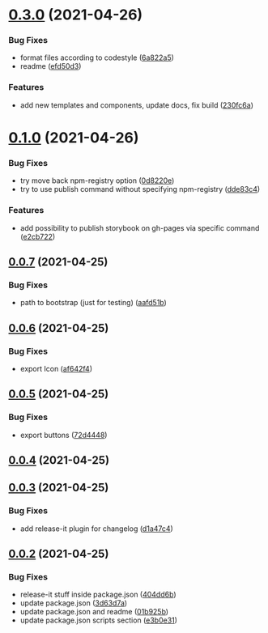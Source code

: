 # [0.3.0](https://github.com/GSemikozov/modal-window/compare/0.1.0...0.3.0) (2021-04-26)


### Bug Fixes

* format files according to codestyle ([6a822a5](https://github.com/GSemikozov/modal-window/commit/6a822a5500b8bad0cecac2975961fb2c0fbbef70))
* readme ([efd50d3](https://github.com/GSemikozov/modal-window/commit/efd50d3ab696306e06ab220d41d6481affb011df))


### Features

* add new templates and components, update docs, fix build ([230fc6a](https://github.com/GSemikozov/modal-window/commit/230fc6a204c9966acc07c714cb6284fb455b9a2a))

# [0.1.0](https://github.com/GSemikozov/modal-window/compare/0.0.7...0.1.0) (2021-04-26)


### Bug Fixes

* try move back npm-registry option ([0d8220e](https://github.com/GSemikozov/modal-window/commit/0d8220e838f23e512abb7a2dc29c9f94f399ab21))
* try to use publish command without specifying npm-registry ([dde83c4](https://github.com/GSemikozov/modal-window/commit/dde83c4939004dac53254368d7f4fb2199f4187f))


### Features

* add possibility to publish storybook on gh-pages via specific command ([e2cb722](https://github.com/GSemikozov/modal-window/commit/e2cb7224f8156cb9dad95ca555a64767dc23cb48))

## [0.0.7](https://github.com/GSemikozov/modal-window/compare/0.0.6...0.0.7) (2021-04-25)


### Bug Fixes

* path to bootstrap (just for testing) ([aafd51b](https://github.com/GSemikozov/modal-window/commit/aafd51bd5e129aeac648b8e1a52c4929011b13ae))

## [0.0.6](https://github.com/GSemikozov/modal-window/compare/0.0.5...0.0.6) (2021-04-25)


### Bug Fixes

* export Icon ([af642f4](https://github.com/GSemikozov/modal-window/commit/af642f468fbd956c6f8709c16d5fd20eb7740845))

## [0.0.5](https://github.com/GSemikozov/modal-window/compare/0.0.4...0.0.5) (2021-04-25)


### Bug Fixes

* export buttons ([72d4448](https://github.com/GSemikozov/modal-window/commit/72d444845c2e3a100ad090cb8fc7a3b902144c51))

## [0.0.4](https://github.com/GSemikozov/modal-window/compare/0.0.3...0.0.4) (2021-04-25)

## [0.0.3](https://github.com/GSemikozov/modal-window/compare/0.0.2...0.0.3) (2021-04-25)


### Bug Fixes

* add release-it plugin for changelog ([d1a47c4](https://github.com/GSemikozov/modal-window/commit/d1a47c483f9473c4a6583e5f42fb427fb4e6982f))



## [0.0.2](https://github.com/GSemikozov/modal-window/compare/0.0.2...0.0.3) (2021-04-25)


### Bug Fixes

* release-it stuff inside package.json ([404dd6b](https://github.com/GSemikozov/modal-window/commit/404dd6b10297ceea8c8002ff96f1d4c4561aa6f3))
* update package.json ([3d63d7a](https://github.com/GSemikozov/modal-window/commit/3d63d7ad2f28ef957f68ad69d5299b6a83641808))
* update package.json and readme ([01b925b](https://github.com/GSemikozov/modal-window/commit/01b925b21dc345354dd0db4b557c02d4bf4f1bb6))
* update package.json scripts section ([e3b0e31](https://github.com/GSemikozov/modal-window/commit/e3b0e31c176b4b41477f20aa18ae0c52dac3849d))

